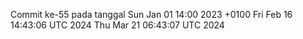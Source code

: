 Commit ke-55 pada tanggal Sun Jan 01 14:00 2023 +0100
Fri Feb 16 14:43:06 UTC 2024
Thu Mar 21 06:43:07 UTC 2024
